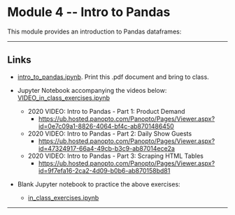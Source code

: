 # Module 4 -- Intro to Pandas

This module provides an introduction to Pandas dataframes:

---

## Links

- [intro_to_pandas.ipynb](intro_to_pandas.ipynb). Print this .pdf document and bring to class.

- Jupyter Notebook accompanying the videos below:  [VIDEO_in_class_exercises.ipynb](VIDEO_in_class_exercises.ipynb) 
    - 2020 VIDEO: Intro to Pandas - Part 1: Product Demand
        - https://ub.hosted.panopto.com/Panopto/Pages/Viewer.aspx?id=0e7c09a1-8826-4064-bf4c-ab8701486450
    - 2020 VIDEO: Intro to Pandas - Part 2: Daily Show Guests	
        - https://ub.hosted.panopto.com/Panopto/Pages/Viewer.aspx?id=47324917-66a4-49cb-b3c9-ab87014ece2a
    - 2020 VIDEO: Intro to Pandas - Part 3: Scraping HTML Tables
        - https://ub.hosted.panopto.com/Panopto/Pages/Viewer.aspx?id=9f7efa16-2ca2-4d09-b0b6-ab870158bd81

- Blank Jupyter notebook to practice the above exercises:
    - [in_class_exercises.ipynb](in_class_exercises.ipynb)

---


